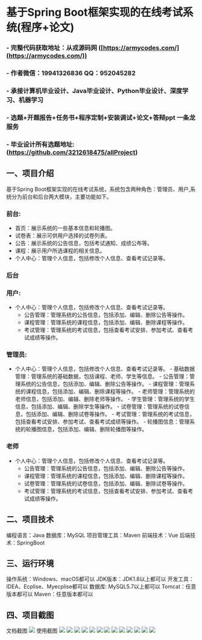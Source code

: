 基于Spring Boot框架实现的在线考试系统(程序+论文)
=
### - 完整代码获取地址：从戎源码网 ([https://armycodes.com/](https://armycodes.com/))
### - 作者微信：19941326836  QQ：952045282 
### - 承接计算机毕业设计、Java毕业设计、Python毕业设计、深度学习、机器学习
### - 选题+开题报告+任务书+程序定制+安装调试+论文+答辩ppt 一条龙服务
### - 毕业设计所有选题地址:(https://github.com/3212618475/allProject)


一、项目介绍
---
基于Spring Boot框架实现的在线考试系统，系统包含两种角色：管理员、用户,系统分为前台和后台两大模块，主要功能如下。
### 前台:
- 首页：展示系统的一些基本信息和轮播图。
- 试卷表：展示可供用户选择的试卷列表。
- 公告：展示系统的公告信息，包括考试通知、成绩公布等。
- 课程：展示用户所选课程的相关信息。
- 个人中心：管理个人信息，包括修改个人信息、查看考试记录等。

 
### 后台
### 用户:
  - 个人中心：管理个人信息，包括修改个人信息、查看考试记录等。
    - 公告管理：管理系统的公告信息，包括添加、编辑、删除公告等操作。
    - 课程管理：管理系统的课程信息，包括添加、编辑、删除课程等操作。
    - 考试管理：管理系统的考试信息，包括查看考试安排、参加考试、查看考试成绩等操作。
  
### 管理员:
   - 个人中心：管理个人信息，包括修改个人信息、查看考试记录等。
    - 基础数据管理：管理系统的基础数据，包括课程、老师、学生等信息。
    - 公告管理：管理系统的公告信息，包括添加、编辑、删除公告等操作。
    - 课程管理：管理系统的课程信息，包括添加、编辑、删除课程等操作。
    - 老师管理：管理系统的老师信息，包括添加、编辑、删除老师等操作。
    - 学生管理：管理系统的学生信息，包括添加、编辑、删除学生等操作。
    - 试卷管理：管理系统的试卷信息，包括添加、编辑、删除试卷等操作。
    - 考试管理：管理系统的考试信息，包括查看考试安排、参加考试、查看考试成绩等操作。
    - 轮播图信息：管理系统的轮播图信息，包括添加、编辑、删除轮播图等操作。

### 老师
  - 个人中心：管理个人信息，包括修改个人信息、查看考试记录等。
    - 公告管理：管理系统的公告信息，包括添加、编辑、删除公告等操作。
    - 课程管理：管理系统的课程信息，包括添加、编辑、删除课程等操作。
    - 试卷管理：管理系统的试卷信息，包括添加、编辑、删除试卷等操作。
    - 考试管理：管理系统的考试信息，包括查看考试安排、参加考试、查看考试成绩等操作。

  
二、项目技术
---
编程语言：Java
数据库：MySQL
项目管理工具：Maven
前端技术：Vue
后端技术：SpringBoot

三、运行环境
---
操作系统：Windows、macOS都可以
JDK版本：JDK1.8以上都可以
开发工具：IDEA、Ecplise、Myecplise都可以
数据库: MySQL5.7以上都可以
Tomcat：任意版本都可以
Maven：任意版本都可以

四、项目截图
---
文档截图
![](limage/2.png)
使用截图
![](image/1.png)
![](image/2.png)
![](image/3.png)
![](image/4.png)
![](image/5.png)
![](image/6.png)
![](image/7.png)
![](image/8.png)
![](image/9.png)
![](image/10.png)
![](image/11.png)
![](image/12.png)
![](image/13.png)
